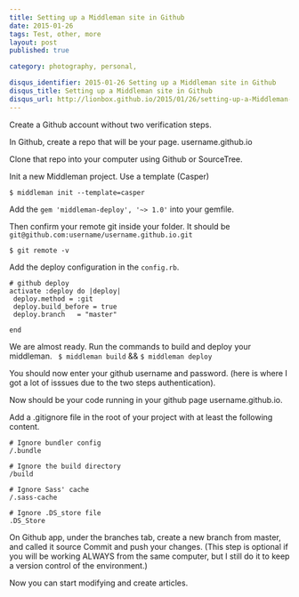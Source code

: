 ```yaml
---
title: Setting up a Middleman site in Github
date: 2015-01-26
tags: Test, other, more
layout: post
published: true

category: photography, personal,

disqus_identifier: 2015-01-26 Setting up a Middleman site in Github
disqus_title: Setting up a Middleman site in Github
disqus_url: http://lionbox.github.io/2015/01/26/setting-up-a-Middleman-site-in-Github/
---
```


Create a Github account without two verification steps.

In Github, create a repo that will be your page. username.github.io

Clone that repo into your computer using Github or SourceTree. 

Init a new Middleman project. Use a template (Casper)

```
$ middleman init --template=casper
```
Add the `gem 'middleman-deploy', '~> 1.0'` into your gemfile.

Then confirm your remote git inside your folder. It should be `git@github.com:username/username.github.io.git`

```
$ git remote -v
```

Add the deploy configuration in the `config.rb`.

```
# github deploy
activate :deploy do |deploy|
 deploy.method = :git
 deploy.build_before = true
 deploy.branch   = "master"
 
end
```

We are almost ready. 
Run the commands to build and deploy your middleman.
` $ middleman build` && `$ middleman deploy`

You should now enter your github username and password.
(here is where I got a lot of isssues due to the two steps authentication).

Now should be your code running in your github page username.github.io.

Add a .gitignore file in the root of your project with at least the following content.


```
# Ignore bundler config
/.bundle

# Ignore the build directory
/build

# Ignore Sass' cache
/.sass-cache

# Ignore .DS_store file
.DS_Store
```
On Github app, under the branches tab, create a new branch from master, and called it source
Commit and push your changes. 
(This step is optional if you will be working ALWAYS from the same computer, but I still do it to keep a version control of the environment.)

Now you can start modifying and create articles.